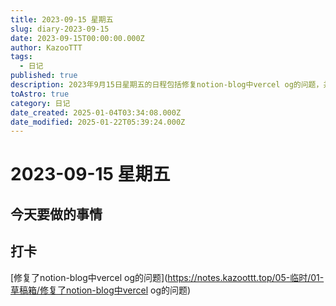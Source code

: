 ```yaml
---
title: 2023-09-15 星期五
slug: diary-2023-09-15
date: 2023-09-15T00:00:00.000Z
author: KazooTTT
tags:
  - 日记
published: true
description: 2023年9月15日星期五的日程包括修复notion-blog中vercel og的问题，并进行打卡记录。
toAstro: true
category: 日记
date_created: 2025-01-04T03:34:08.000Z
date_modified: 2025-01-22T05:39:24.000Z
---
```


# 2023-09-15 星期五

<!-- start of weread -->
<!-- end of weread -->

## 今天要做的事情

## 打卡

[修复了notion-blog中vercel og的问题](https://notes.kazoottt.top/05-临时/01-草稿箱/修复了notion-blog中vercel og的问题)

